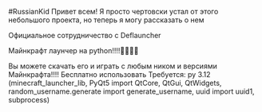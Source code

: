 #RussianKid
Привет всем! Я просто чертовски устал от этого небольшого проекта, но теперь я могу рассказать о нем

Официальное сотрудничество с Deflauncher

Майнкрафт лаунчер на python!!!!🥳🥳🥳🥳

Вы можете скачать его и играть с любым ником и версиями Майнкрафта!!!!
Бесплатно использовать
Требуется: py 3.12 (minecraft_launcher_lib, PyQt5 import QtCore, QtGui, QtWidgets, random_username.generate import generate_username, uuid import uuid1, subprocess)
